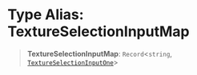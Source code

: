 # Type Alias: TextureSelectionInputMap

> **TextureSelectionInputMap**: `Record`\<`string`, [`TextureSelectionInputOne`](TextureSelectionInputOne)\>
